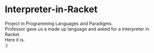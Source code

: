 # Interpreter-in-Racket
Project in Programming Languages and Paradigms.\
Professor gave us a made up language and asked for a interpreter in Racket.\
Here it is.\
:)
